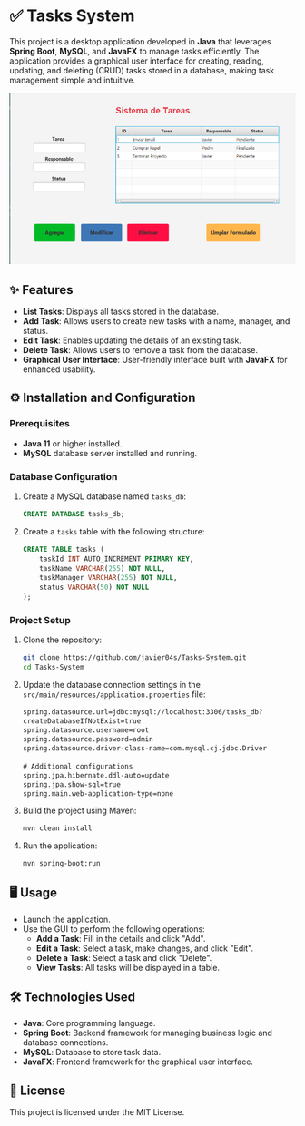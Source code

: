 ﻿# ✅ Tasks System

This project is a desktop application developed in **Java** that leverages **Spring Boot**, **MySQL**, and **JavaFX** to manage tasks efficiently. The application provides a graphical user interface for creating, reading, updating, and deleting (CRUD) tasks stored in a database, making task management simple and intuitive.

![Project Preview](images/preview.png)

## ✨ Features

- **List Tasks**: Displays all tasks stored in the database.
- **Add Task**: Allows users to create new tasks with a name, manager, and status.
- **Edit Task**: Enables updating the details of an existing task.
- **Delete Task**: Allows users to remove a task from the database.
- **Graphical User Interface**: User-friendly interface built with **JavaFX** for enhanced usability.

## ⚙️ Installation and Configuration

### Prerequisites

- **Java 11** or higher installed.
- **MySQL** database server installed and running.

### Database Configuration

1. Create a MySQL database named `tasks_db`:

    ```sql
    CREATE DATABASE tasks_db;
    ```

2. Create a `tasks` table with the following structure:

    ```sql
    CREATE TABLE tasks (
        taskId INT AUTO_INCREMENT PRIMARY KEY,
        taskName VARCHAR(255) NOT NULL,
        taskManager VARCHAR(255) NOT NULL,
        status VARCHAR(50) NOT NULL
    );
    ```

### Project Setup

1. Clone the repository:

    ```bash
    git clone https://github.com/javier04s/Tasks-System.git
    cd Tasks-System
    ```

2. Update the database connection settings in the `src/main/resources/application.properties` file:

    ```properties
    spring.datasource.url=jdbc:mysql://localhost:3306/tasks_db?createDatabaseIfNotExist=true
    spring.datasource.username=root
    spring.datasource.password=admin
    spring.datasource.driver-class-name=com.mysql.cj.jdbc.Driver

    # Additional configurations
    spring.jpa.hibernate.ddl-auto=update
    spring.jpa.show-sql=true
    spring.main.web-application-type=none
    ```

3. Build the project using Maven:

    ```bash
    mvn clean install
    ```

4. Run the application:

    ```bash
    mvn spring-boot:run
    ```

## 🖥️ Usage

- Launch the application.
- Use the GUI to perform the following operations:
    - **Add a Task**: Fill in the details and click "Add".
    - **Edit a Task**: Select a task, make changes, and click "Edit".
    - **Delete a Task**: Select a task and click "Delete".
    - **View Tasks**: All tasks will be displayed in a table.

## 🛠️ Technologies Used

- **Java**: Core programming language.
- **Spring Boot**: Backend framework for managing business logic and database connections.
- **MySQL**: Database to store task data.
- **JavaFX**: Frontend framework for the graphical user interface.

## 📜 License

This project is licensed under the MIT License.
